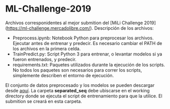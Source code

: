 # ML-Challenge-2019

Archivos corresponidentes al mejor submition del [MiLi Challenge 2019] (https://ml-challenge.mercadolibre.com/). Descripción de los archivos:
* Preprocess.ipynb: Notebook Python para preprocesar los archivos. Ejecutar antes de entrenar y predecir. Es necesario cambiar el PATH de los archivos en la primera celda.
* TrainPredict.py: Script Python 3 para entrenar, o levantar modelos si ya fueron entrenados, y predecir.
* requirements.txt: Paquetes utilizados durante la ejecución de los scripts. No todos los paquetes son necesarios para correr los scripts, simplemente describen el entorno de ejecución.

El conjunto de datos preprocesado y los modelos se pueden descargar desde [aquí](https://mega.nz/#F!xu5QnQ6S!T1iKDqux8Jn3ABx2C0cmJg). La carpeta **separated_seq** debe ubiscarse en el working directory donde se ejecuta el script de entrenamiento para que la utilice. El submition se creará en esta carpeta.
